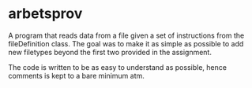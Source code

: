 # arbetsprov

A program that reads data from a file given a set of instructions from the fileDefinition class. 
The goal was to make it as simple as possible to add new filetypes beyond the first two provided in the assignment.

The code is written to be as easy to understand as possible, hence comments is kept to a bare minimum atm. 
